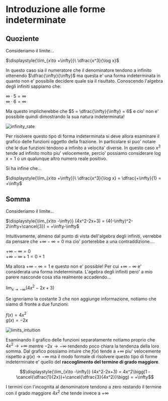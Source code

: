 # Introduzione alle forme indeterminate  

## Quoziente  

Consideriamo il limite...  

$\displaystyle{\lim_{x\to +\infty}}\ \dfrac{x^3}{\log x}$  

In questo caso sia il numeratore che il denominatore tendono a infinito ottenendo $\dfrac{\infty}{\infty}$ ma questa e' una forma indeterminata in quanto non e' possibile decidere quale sia il risultato. Conoscendo l'algebra degli infiniti sappiamo che:  

$\infty \cdot 5 = \infty$  
$\infty \cdot 6 = \infty$  

Ma questo implicherebbe che $5 = \dfrac{\infty}{\infty} = 6$ e cio' non e' possibile quindi dimostrando la sua natura indeterminata!  

![infinity_rate](https://github.com/user-attachments/assets/9fe62e8d-6f5b-4580-9668-20114e1db7ce)  

Per risolvere questo tipo di forma indeterminata si deve allora esaminare il grafico delle funzioni oggetto della frazione. In particolare si puo' notare che le due funzioni tendono a infinito a velocita' diverse. In questo caso $x^3$ tende ad infinito molto piu' velocemente, percio' possiamo considerare $\log x = 1$ o un qualunque altro numero reale positivo.  

Si ha infine che...  

$\displaystyle{\lim_{x\to +\infty}}\ \dfrac{x^3}{\log x} = \dfrac{+\infty}{1} = +\infty$  


## Somma  

Consideriamo il limite...  

$\displaystyle{\lim_{x\to -\infty}} (4x^2-2x+3) = (4(-\infty)^2-2\infty+\cancel{3}) = +\infty-\infty$  

Intuitivamente, almeno dal punto di vista dell'algebra degli infiniti, verrebbe da pensare che $+\infty-\infty = 0$ ma cio' porterebbe a una contraddizione....  

$+\infty-\infty = 0$  
$+\infty-\infty+1 = 0+1$  

Ma allora $+\infty-\infty = 1$ e questo non e' possible! Per cui $+\infty-\infty$ e' considerata una forma indeterminata. L'agebra degli infiniti pero' a mio parere nasconde cosa stia realmente accadendo...  

$\displaystyle{\lim_{x\to -\infty}} (4x^2-2x+3)$  

Se ignoriamo la costante $3$ che non aggiunge informazione, notiamo che siamo di fronte a due funzioni:  

$f(x) = 4x^2$  
$g(x) = -2x$  

![limits_intuition](https://github.com/user-attachments/assets/113bf331-dd3f-41d3-bff5-ae41a2067800)  

Esaminando il grafico delle funzioni separatamente notiamo proprio che $4x^2 \to +\infty$ mentre $-2x \to -\infty$ rendendo poco chiara la tendenza della loro somma. Dal grafico possiamo intuire che $f(x)$ tende a $+\infty$ piu' velocemente rispetto a $g(x)\to-\infty$ ma il modo formale di risolvere questo tipo di forme indeterminate e' quello del **raccoglimento del termine di grado maggiore**.  

```math
\displaystyle{\lim_{x\to -\infty}} (4x^2-2x+3) = 4x^2\bigg(1 -\cancel{\dfrac{1}{2x}}+\cancel{\dfrac{3}{4x^2}}\bigg) = +\infty
```

I termini con l'incognita al denominatore tendono a zero restando il termine con il grado maggiore $4x^2$ che tende invece a $+\infty$  
